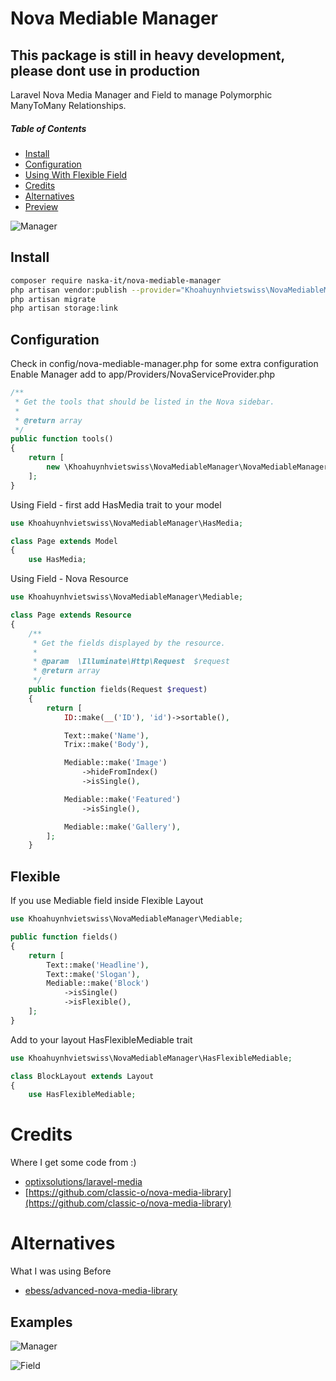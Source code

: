 # Nova Mediable Manager

## This package is still in heavy development, please dont use in production
Laravel Nova Media Manager and Field to manage Polymorphic ManyToMany Relationships.

##### Table of Contents

* [Install](#install)
* [Configuration](#configuration)
* [Using With Flexible Field](#flexible)
* [Credits](#credits)
* [Alternatives](#alternatives)
* [Preview](#examples)

![Manager](../demo/manager-1..gif)

## Install
```bash
composer require naska-it/nova-mediable-manager
php artisan vendor:publish --provider="Khoahuynhvietswiss\NovaMediableManager\ToolServiceProvider"
php artisan migrate
php artisan storage:link
```
## Configuration

 Check in config/nova-mediable-manager.php for some extra configuration
 Enable Manager add to app/Providers/NovaServiceProvider.php

```php
/**
 * Get the tools that should be listed in the Nova sidebar.
 *
 * @return array
 */
public function tools()
{
    return [
        new \Khoahuynhvietswiss\NovaMediableManager\NovaMediableManager
    ];
}
```
 Using Field - first add HasMedia trait to your model

```php
use Khoahuynhvietswiss\NovaMediableManager\HasMedia;

class Page extends Model
{
    use HasMedia;
```

 Using Field - Nova Resource 

```php
use Khoahuynhvietswiss\NovaMediableManager\Mediable;

class Page extends Resource
{
    /**
     * Get the fields displayed by the resource.
     *
     * @param  \Illuminate\Http\Request  $request
     * @return array
     */
    public function fields(Request $request)
    {
        return [
            ID::make(__('ID'), 'id')->sortable(),

            Text::make('Name'),
            Trix::make('Body'),

            Mediable::make('Image')
                ->hideFromIndex()
                ->isSingle(),

            Mediable::make('Featured')
                ->isSingle(),

            Mediable::make('Gallery'),
        ];
    }
```
## Flexible

If you use Mediable field inside Flexible Layout

```php
use Khoahuynhvietswiss\NovaMediableManager\Mediable;

public function fields()
{
    return [
        Text::make('Headline'),
        Text::make('Slogan'),
        Mediable::make('Block')
        	->isSingle()
        	->isFlexible(),
    ];
}
```
Add to your layout HasFlexibleMediable trait

```php
use Khoahuynhvietswiss\NovaMediableManager\HasFlexibleMediable;

class BlockLayout extends Layout
{
    use HasFlexibleMediable;
```
# Credits
Where I get some code from :)

* [optixsolutions/laravel-media](https://github.com/optixsolutions/laravel-media)
* [https://github.com/classic-o/nova-media-library](https://github.com/classic-o/nova-media-library)

# Alternatives
What I was using Before

* [ebess/advanced-nova-media-library](https://github.com/ebess/advanced-nova-media-library)

## Examples

![Manager](../demo/manager-1..gif)

![Field](../demo/mediable-field.gif)
